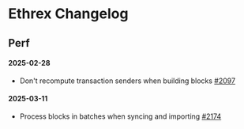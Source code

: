 # Ethrex Changelog

## Perf

#### 2025-02-28

* Don't recompute transaction senders when building blocks [#2097](https://github.com/lambdaclass/ethrex/pull/2097)

#### 2025-03-11

* Process blocks in batches when syncing and importing [#2174](https://github.com/lambdaclass/ethrex/pull/2174) 